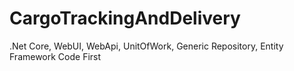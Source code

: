 # CargoTrackingAndDelivery
 .Net Core, WebUI, WebApi, UnitOfWork, Generic Repository, Entity Framework Code First
